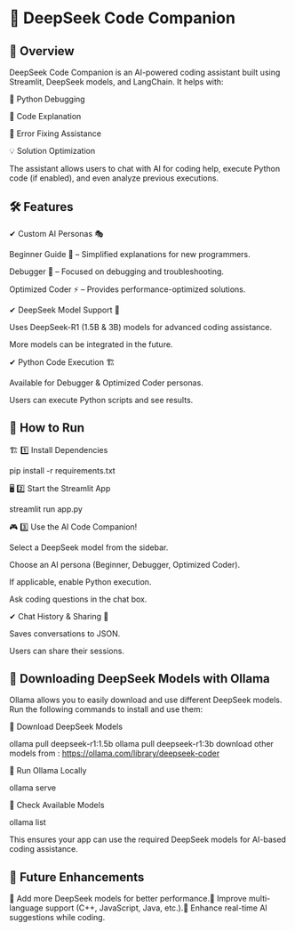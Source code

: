 # 🧠 DeepSeek Code Companion

## 🚀 Overview

DeepSeek Code Companion is an AI-powered coding assistant built using Streamlit, DeepSeek models, and LangChain. It helps with:

🐍 Python Debugging

📝 Code Explanation

🐞 Error Fixing Assistance

💡 Solution Optimization

The assistant allows users to chat with AI for coding help, execute Python code (if enabled), and even analyze previous executions.


## 🛠 Features

✔ Custom AI Personas 🎭

Beginner Guide 📖 – Simplified explanations for new programmers.

Debugger 🐞 – Focused on debugging and troubleshooting.

Optimized Coder ⚡ – Provides performance-optimized solutions.

✔ DeepSeek Model Support 🤖

Uses DeepSeek-R1 (1.5B & 3B) models for advanced coding assistance.

More models can be integrated in the future.

✔ Python Code Execution 🏗️

Available for Debugger & Optimized Coder personas.

Users can execute Python scripts and see results.

## 🎯 How to Run

🏗️ 1️⃣ Install Dependencies

pip install -r requirements.txt

🖥️ 2️⃣ Start the Streamlit App

streamlit run app.py

🎮 3️⃣ Use the AI Code Companion!

Select a DeepSeek model from the sidebar.

Choose an AI persona (Beginner, Debugger, Optimized Coder).

If applicable, enable Python execution.

Ask coding questions in the chat box.

✔ Chat History & Sharing 💾

Saves conversations to JSON.

Users can share their sessions.

## 🔄 Downloading DeepSeek Models with Ollama

Ollama allows you to easily download and use different DeepSeek models. Run the following commands to install and use them:

🔹 Download DeepSeek Models

ollama pull deepseek-r1:1.5b
ollama pull deepseek-r1:3b
download other models from : https://ollama.com/library/deepseek-coder

🔹 Run Ollama Locally

ollama serve

🔹 Check Available Models

ollama list

This ensures your app can use the required DeepSeek models for AI-based coding assistance.

## 🔧 Future Enhancements

📌 Add more DeepSeek models for better performance.📌 Improve multi-language support (C++, JavaScript, Java, etc.).📌 Enhance real-time AI suggestions while coding.
